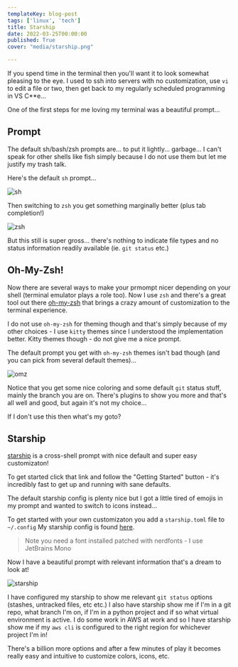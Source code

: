 ```yaml
---
templateKey: blog-post
tags: ['linux', 'tech']
title: Starship
date: 2022-03-25T00:00:00
published: True
cover: "media/starship.png"

---
```


If you spend time in the terminal then you'll want it to look somewhat pleasing to the eye.
I used to ssh into servers with no customization, use `vi`  to edit a file or two, then get back to my regularly scheduled programming in VS C**e...

One of the first steps for me loving my terminal was a beautiful prompt... 

## Prompt

The default sh/bash/zsh prompts are... to put it lightly... garbage... I can't speak for other shells like fish simply because I do not use them but let me justify my trash talk.

Here's the default `sh` prompt...


<img src="https://cdn.statically.io/gh/pypeaday/images.pype.dev/main/blog-media/sh-prompt.png" alt="sh" title="A default sh prompt" />


Then switching to `zsh` you get something marginally better (plus tab completion!)

<img src="https://cdn.statically.io/gh/pypeaday/images.pype.dev/main/blog-media/zsh-prompt.png" alt="zsh" title="A default zsh prompt" />

But this still is super gross... there's nothing to indicate file types and no status information readily available (ie. `git status` etc.)

## Oh-My-Zsh!

Now there are several ways to make your prmompt nicer depending on your shell (terminal emulator plays a role too).
Now I use `zsh` and there's a great tool out there [oh-my-zsh](https://ohmyz.sh/) that brings a crazy amount of customization to the terminal experience.

I do not use `oh-my-zsh` for theming though and that's simply because of my other choices - I use `kitty` themes since I understood the implementation better.
Kitty themes though - do not give me a nice prompt.

The default prompt you get with `oh-my-zsh` themes isn't bad though (and you can pick from several default themes)...

<img src="https://cdn.statically.io/gh/pypeaday/images.pype.dev/main/blog-media/zsh-oh-my-zsh-prompt.png" alt="omz" title="A default oh-my-zsh prompt" />

Notice that you get some nice coloring and some default `git` status stuff, mainly the branch you are on.
There's plugins to show you more and that's all well and good, but again it's not my choice...

If I don't use this then what's my goto?

## Starship

[starship](https://starship.rs/) is a cross-shell prompt with nice default and super easy customizaton!

To get started click that link and follow the "Getting Started" button - it's incredibly fast to get up and running with sane defaults.

The default starship config is plenty nice but I got a little tired of emojis in my prompt and wanted to switch to icons instead...

To get started with your own customizaton you add a `starship.toml` file to `~/.config` 
My starship config is found [here](https://github.com/nicpayne713/dotfiles/blob/main/starship/.config/starship.toml).

>Note you need a font installed patched with nerdfonts - I use JetBrains Mono

Now I have a beautiful prompt with relevant information that's a dream to look at!

<img src="https://cdn.statically.io/gh/pypeaday/images.pype.dev/main/blog-media/zsh-starship-prompt.png" alt="starship" title="A starship prompt" />

I have configured my starship to show me relevant `git status` options (stashes, untracked files, etc etc.)
I also have starship show me if I'm in a git repo, what branch I'm on, if I'm in a python project and if so what virtual environment is active.
I do some work in AWS at work and so I have starship show me if my `aws cli` is configured to the right region for whichever project I'm in!

There's a billion more options and after a few minutes of play it becomes really easy and intuitive to customize colors, icons, etc.
